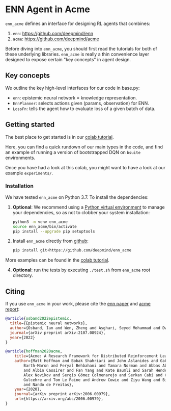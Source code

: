 # ENN Agent in Acme

`enn_acme` defines an interface for designing RL agents that combines:

1. `enn`: https://github.com/deepmind/enn
2. `acme`: https://github.com/deepmind/acme

Before diving into `enn_acme`, you should first read the tutorials for both of these underlying libraries.
`enn_acme` is really a thin convenience layer designed to expose certain "key concepts" in agent design.

## Key concepts

We outline the key high-level interfaces for our code in base.py:

-   `enn`: epistemic neural network = knowledge representation.
-   `EnnPlanner`: selects actions given (params, observation) for ENN.
-   `LossFn`: tells the agent how to evaluate loss of a given batch of data.


## Getting started

The best place to get started is in our [colab tutorial].

Here, you can find a quick rundown of our main types in the code, and find an example of running a version of bootstrapped DQN on `bsuite` environments.

Once you have had a look at this colab, you might want to have a look at our example `experiments/`.

### Installation

We have tested `enn_acme` on Python 3.7. To install the dependencies:

1.  **Optional**: We recommend using a
    [Python virtual environment](https://docs.python.org/3/tutorial/venv.html)
    to manage your dependencies, so as not to clobber your system installation:

    ```bash
    python3 -m venv enn_acme
    source enn_acme/bin/activate
    pip install --upgrade pip setuptools
    ```

2.  Install `enn_acme` directly from [github](https://github.com/deepmind/enn_acme):

    ```bash
    pip install git+https://github.com/deepmind/enn_acme
    ```

More examples can be found in the [colab tutorial].

4. **Optional**: run the tests by executing `./test.sh` from `enn_acme` root directory.

## Citing

If you use `enn_acme` in your work, please cite the [enn paper] and [acme report]:

```bibtex
@article{osband2022epistemic,
  title={Epistemic neural networks},
  author={Osband, Ian and Wen, Zheng and Asghari, Seyed Mohammad and Dwaracherla, Vikranth and Ibrahimi, Morteza and Lu, Xiuyuan and Van Roy, Benjamin},
  journal={arXiv preprint arXiv:2107.08924},
  year={2022}
}
```

```bibtex
@article{hoffman2020acme,
    title={Acme: A Research Framework for Distributed Reinforcement Learning},
    author={Matt Hoffman and Bobak Shahriari and John Aslanides and Gabriel
        Barth-Maron and Feryal Behbahani and Tamara Norman and Abbas Abdolmaleki
        and Albin Cassirer and Fan Yang and Kate Baumli and Sarah Henderson and
        Alex Novikov and Sergio Gómez Colmenarejo and Serkan Cabi and Caglar
        Gulcehre and Tom Le Paine and Andrew Cowie and Ziyu Wang and Bilal Piot
        and Nando de Freitas},
    year={2020},
    journal={arXiv preprint arXiv:2006.00979},
    url={https://arxiv.org/abs/2006.00979},
}
```

[colab tutorial]: https://colab.research.google.com/github/deepmind/enn_acme/blob/master/enn_acme/tutorial.ipynb
[enn paper]: https://arxiv.org/abs/2107.08924
[acme report]: https://arxiv.org/abs/2006.00979
